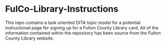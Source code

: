 # FulCo-Library-Instructions
This repo contains a task oriented DITA topic model for a potential instructional page for signing up for a Fulton County Library card. All of the information contained within the repository has been source from the Fulton County Library website.
